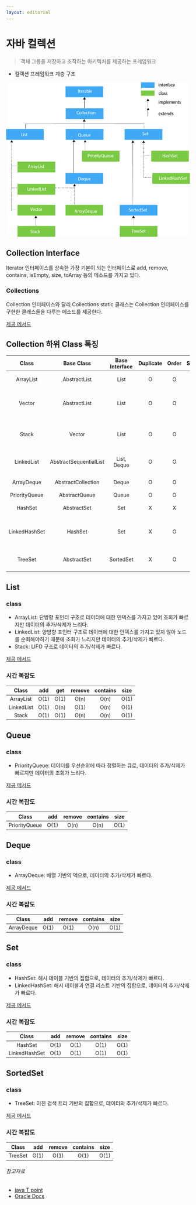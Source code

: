 ```yaml
---
layout: editorial
---
```


# 자바 컬렉션

> 객체 그룹을 저장하고 조작하는 아키텍처를 제공하는 프레임워크

- 컬렉션 프레임워크 계층 구조

![img.png](image/collections_tree.png)

## Collection Interface

Iterator 인터페이스를 상속한 가장 기본이 되는 인터페이스로 add, remove, contains, isEmpty, size, toArray 등의 메소드를 가지고 있다.

### Collections

Collection 인터페이스와 달리 Collections static 클래스는 Collection 인터페이스를 구현한 클래스들을 다루는 메소드를 제공한다.

[제공 메서드](https://docs.oracle.com/javase/8/docs/api/java/util/Collections.html)

## Collection 하위 Class 특징

|     Class     |       Base Class       | Base Interface | Duplicate | Order | Sort |         Description         |
|:-------------:|:----------------------:|:--------------:|:---------:|:-----:|:----:|:---------------------------:|
|   ArrayList   |      AbstractList      |      List      |     O     |   O   |  X   |         배열 기반의 리스트          |
|    Vector     |      AbstractList      |      List      |     O     |   O   |  X   |    동기화를 지원하는 배열 기반의 리스트     |
|     Stack     |         Vector         |      List      |     O     |   O   |  X   | Vector의 하위 클래스로 LIFO 구조의 스택 |
|  LinkedList   | AbstractSequentialList |  List, Deque   |     O     |   O   |  X   |       연결 리스트 기반의 리스트        |
|  ArrayDeque   |   AbstractCollection   |     Deque      |     O     |   O   |  X   |          배열 기반의 덱           |
| PriorityQueue |     AbstractQueue      |     Queue      |     O     |   O   |  O   |           우선순위 큐            |
|    HashSet    |      AbstractSet       |      Set       |     X     |   X   |  X   |        해시 테이블 기반의 집합        |
| LinkedHashSet |        HashSet         |      Set       |     X     |   O   |  X   |    해시 테이블과 연결 리스트 기반의 집합    |
|    TreeSet    |      AbstractSet       |   SortedSet    |     X     |   O   |  O   |       이진 검색 트리 기반의 집합       |

## List

### class

- ArrayList: 단방향 포인터 구조로 데이터에 대한 인덱스를 가지고 있어 조회가 빠르지만 데이터의 추가/삭제가 느리다.
- LinkedList: 양방향 포인터 구조로 데이터에 대한 인덱스를 가지고 있지 않아 노드를 순회해야하기 때문에 조회가 느리지만 데이터의 추가/삭제가 빠르다.
- Stack: LIFO 구조로 데이터의 추가/삭제가 빠르다.

[제공 메서드](https://docs.oracle.com/javase/8/docs/api/java/util/List.html)

### 시간 복잡도

|   Class    | add  | get  | remove | contains | size |
|:----------:|:----:|:----:|:------:|:--------:|:----:|
| ArrayList  | O(1) | O(1) |  O(n)  |   O(n)   | O(1) |
| LinkedList | O(1) | O(n) |  O(1)  |   O(n)   | O(1) |
|   Stack    | O(1) | O(1) |  O(n)  |   O(n)   | O(1) |

## Queue

### class

- PriorityQueue: 데이터를 우선순위에 따라 정렬하는 큐로, 데이터의 추가/삭제가 빠르지만 데이터의 조회가 느리다.

[제공 메서드](https://docs.oracle.com/javase/8/docs/api/java/util/Queue.html)

### 시간 복잡도

|     Class     | add  | remove | contains | size |
|:-------------:|:----:|:------:|:--------:|:----:|
| PriorityQueue | O(1) |  O(n)  |   O(n)   | O(1) |

## Deque

### class

- ArrayDeque: 배열 기반의 덱으로, 데이터의 추가/삭제가 빠르다.

[제공 메서드](https://docs.oracle.com/javase/8/docs/api/java/util/Deque.html)

### 시간 복잡도

|   Class    | add  | remove | contains | size |
|:----------:|:----:|:------:|:--------:|:----:|
| ArrayDeque | O(1) |  O(1)  |   O(n)   | O(1) |

## Set

### class

- HashSet: 해시 테이블 기반의 집합으로, 데이터의 추가/삭제가 빠르다.
- LinkedHashSet: 해시 테이블과 연결 리스트 기반의 집합으로, 데이터의 추가/삭제가 빠르다.

[제공 메서드](https://docs.oracle.com/javase/8/docs/api/java/util/Set.html)

### 시간 복잡도

|     Class     | add  | remove | contains | size |
|:-------------:|:----:|:------:|:--------:|:----:|
|    HashSet    | O(1) |  O(1)  |   O(1)   | O(1) |
| LinkedHashSet | O(1) |  O(1)  |   O(1)   | O(1) |

## SortedSet

### class

- TreeSet: 이진 검색 트리 기반의 집합으로, 데이터의 추가/삭제가 빠르다.

[제공 메서드](https://docs.oracle.com/javase/8/docs/api/java/util/SortedSet.html)

### 시간 복잡도

|  Class  | add  | remove | contains | size |
|:-------:|:----:|:------:|:--------:|:----:|
| TreeSet | O(1) |  O(1)  |   O(1)   | O(1) |

###### 참고자료

- [java T point](https://www.javatpoint.com/collections-in-java)
- [Oracle Docs](https://docs.oracle.com/javase/8/docs/api/)